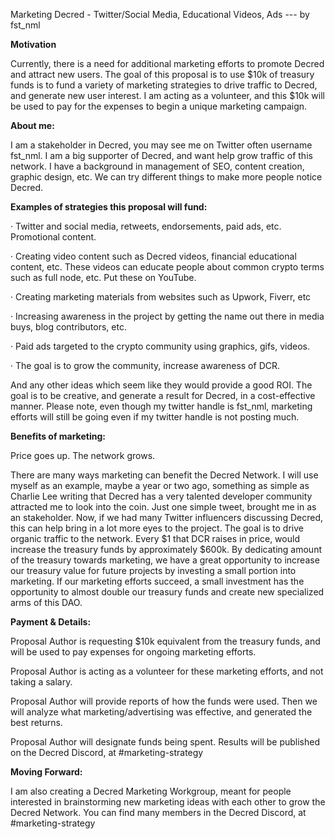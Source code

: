Marketing Decred - Twitter/Social Media, Educational Videos, Ads --- by fst_nml

**Motivation**

Currently, there is a need for additional marketing efforts to promote Decred and attract new users. The goal of this proposal is to use $10k of treasury funds is to fund a variety of marketing strategies to drive traffic to Decred, and generate new user interest. I am acting as a volunteer, and this $10k will be used to pay for the expenses to begin a unique marketing campaign.

**About me:**

I am a stakeholder in Decred, you may see me on Twitter often username fst_nml. I am a big supporter of Decred, and want help grow traffic of this network. I have a background in management of SEO, content creation, graphic design, etc. We can try different things to make more people notice Decred.

**Examples of strategies this proposal will fund:**

·	Twitter and social media, retweets, endorsements, paid ads, etc. Promotional content.

·	Creating video content such as Decred videos, financial educational content, etc. These videos can educate people about common crypto terms such as full node, etc. Put these on YouTube. 

·	Creating marketing materials from websites such as Upwork, Fiverr, etc

·	Increasing awareness in the project by getting the name out there in media buys, blog contributors, etc.

·	Paid ads targeted to the crypto community using graphics, gifs, videos.

·	The goal is to grow the community, increase awareness of DCR.


And any other ideas which seem like they would provide a good ROI. The goal is to be creative, and generate a result for Decred, in a cost-effective manner. Please note, even though my twitter handle is fst_nml, marketing efforts will still be going even if my twitter handle is not posting much.

**Benefits of marketing:**

Price goes up.  The network grows.

There are many ways marketing can benefit the Decred Network. I will use myself as an example, maybe a year or two ago, something as simple as Charlie Lee writing that Decred has a very talented developer community attracted me to look into the coin. Just one simple tweet, brought me in as an stakeholder. Now, if we had many Twitter influencers discussing Decred, this can help bring in a lot more eyes to the project. The goal is to drive organic traffic to the network.
Every $1 that DCR raises in price, would increase the treasury funds by approximately $600k. By dedicating amount of the treasury towards marketing, we have a great opportunity to increase our treasury value for future projects by investing a small portion into marketing. If our marketing efforts succeed, a small investment has the opportunity to almost double our treasury funds and create new specialized arms of this DAO.

**Payment & Details:**

Proposal Author is requesting $10k equivalent from the treasury funds, and will be used to pay expenses for ongoing marketing efforts. 

Proposal Author is acting as a volunteer for these marketing efforts, and not taking a salary.

Proposal Author will provide reports of how the funds were used. Then we will analyze what marketing/advertising was effective, and generated the best returns.

Proposal Author will designate funds being spent. Results will be published on the Decred Discord, at #marketing-strategy

**Moving Forward:**

I am also creating a Decred Marketing Workgroup, meant for people interested in brainstorming new marketing ideas with each other to grow the Decred Network. You can find many members in the Decred Discord, at #marketing-strategy